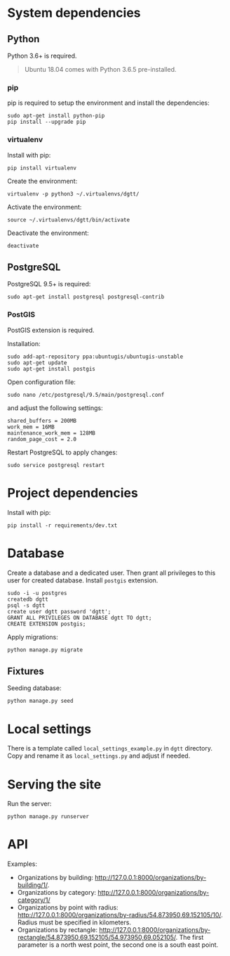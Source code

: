 # System dependencies

## Python

Python 3.6+ is required.

> Ubuntu 18.04 comes with Python 3.6.5 pre-installed.

### pip

pip is required to setup the environment and install the dependencies:

```
sudo apt-get install python-pip
pip install --upgrade pip
```

### virtualenv

Install with pip:

```
pip install virtualenv
```

Create the environment:

```
virtualenv -p python3 ~/.virtualenvs/dgtt/
```

Activate the environment:

```
source ~/.virtualenvs/dgtt/bin/activate
```

Deactivate the environment:

```
deactivate
```

## PostgreSQL

PostgreSQL 9.5+ is required:

```
sudo apt-get install postgresql postgresql-contrib
```

### PostGIS

PostGIS extension is required.

Installation:

```
sudo add-apt-repository ppa:ubuntugis/ubuntugis-unstable
sudo apt-get update
sudo apt-get install postgis
```

Open configuration file:

```
sudo nano /etc/postgresql/9.5/main/postgresql.conf
```

and adjust the following settings:

```
shared_buffers = 200MB
work_mem = 16MB
maintenance_work_mem = 128MB
random_page_cost = 2.0
```

Restart PostgreSQL to apply changes:

```
sudo service postgresql restart
```

# Project dependencies

Install with pip:

```
pip install -r requirements/dev.txt
```

# Database

Create a database and a dedicated user. Then grant all privileges to this user for created database. Install `postgis`
extension.

```
sudo -i -u postgres
createdb dgtt
psql -s dgtt
create user dgtt password 'dgtt';
GRANT ALL PRIVILEGES ON DATABASE dgtt TO dgtt;
CREATE EXTENSION postgis;
```

Apply migrations:

```
python manage.py migrate
```

## Fixtures

Seeding database:

```
python manage.py seed
```

# Local settings

There is a template called `local_settings_example.py` in `dgtt` directory. Copy and rename it as `local_settings.py` and adjust if needed.

# Serving the site

Run the server:

```
python manage.py runserver
```

# API

Examples:

- Organizations by building: http://127.0.0.1:8000/organizations/by-building/1/.
- Organizations by category: http://127.0.0.1:8000/organizations/by-category/1/
- Organizations by point with radius: http://127.0.0.1:8000/organizations/by-radius/54.873950,69.152105/10/. Radius must be specified in kilometers.
- Organizations by rectangle: http://127.0.0.1:8000/organizations/by-rectangle/54.873950,69.152105/54.973950,69.052105/. The first parameter is a north west point, the second one is a south east point.
